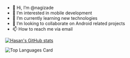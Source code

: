 - 👋 Hi, I’m @nagizade
- 👀 I’m interested in mobile development
- 🌱 I’m currently learning new technologies 
- 💞️ I’m looking to collaborate on Android related projects
- 📫 How to reach me via email

[![Hasan's GitHub stats](https://github-readme-stats.vercel.app/api?username=nagizade&count_private=true)](https://github.com/anuraghazra/github-readme-stats)

![Top Languages Card](https://github-readme-stats.vercel.app/api/top-langs/?username=nagizade&layout=compact)


<!---
nagizade/nagizade is a ✨ special ✨ repository because its `README.md` (this file) appears on your GitHub profile.
You can click the Preview link to take a look at your changes.
--->
